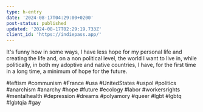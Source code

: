 ```yaml
---
type: h-entry
date: '2024-08-17T04:29:00+0200'
post-status: published
updated: '2024-08-17T02:29:19.733Z'
client_id: 'https://indiepass.app/'
---
```

It's funny how in some ways, I have less hope for my personal life and creating the life and, on a non political level, the world I want to live in, while politically, in both my adoptive and native countries, I have, for the first time in a long time, a minimum of hope for the future. 

#leftism #communism #France #usa #UnitedStates #uspol #politics #anarchism #anarchy #hope #future #ecology #labor #workersrights #mentalhealth #depression #dreams #polyamory #queer #lgbt #lgbtq #lgbtqia #gay

